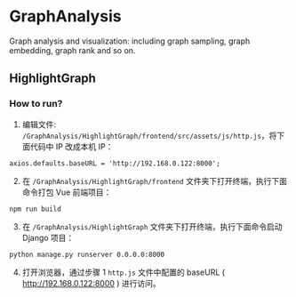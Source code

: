 # GraphAnalysis
Graph analysis and visualization: including graph sampling, graph embedding, graph rank and so on.

## HighlightGraph

### How to run?

1. 编辑文件: `/GraphAnalysis/HighlightGraph/frontend/src/assets/js/http.js`，将下面代码中 IP 改成本机 IP：
```
axios.defaults.baseURL = 'http://192.168.0.122:8000';
```

2. 在 `/GraphAnalysis/HighlightGraph/frontend` 文件夹下打开终端，执行下面命令打包 Vue 前端项目：
```
npm run build
```

3. 在 `/GraphAnalysis/HighlightGraph` 文件夹下打开终端，执行下面命令启动 Django 项目：
```
python manage.py runserver 0.0.0.0:8000
```

4. 打开浏览器，通过步骤 1 `http.js` 文件中配置的 baseURL ( http://192.168.0.122:8000 ) 进行访问。
